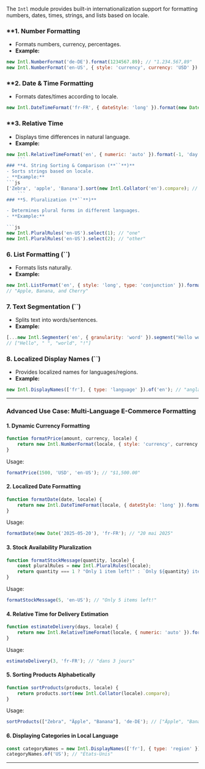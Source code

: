 The `Intl` module provides built-in internationalization support for formatting numbers, dates, times, strings, and lists based on locale.

### **1. Number Formatting
- Formats numbers, currency, percentages.
- **Example:**
```js
new Intl.NumberFormat('de-DE').format(1234567.89); // "1.234.567,89"
new Intl.NumberFormat('en-US', { style: 'currency', currency: 'USD' }).format(1500); // "$1,500.00"
```
### **2. Date & Time Formatting

- Formats dates/times according to locale.
```js
new Intl.DateTimeFormat('fr-FR', { dateStyle: 'long' }).format(new Date()); // "11 février 2025"
```
### **3. Relative Time

- Displays time differences in natural language.
- **Example:**
```js
new Intl.RelativeTimeFormat('en', { numeric: 'auto' }).format(-1, 'day'); // "yesterday"
	```
### **4. String Sorting & Comparison (**``**)**
- Sorts strings based on locale.
- **Example:**
```js
['Zebra', 'apple', 'Banana'].sort(new Intl.Collator('en').compare); // ["apple", "Banana", "Zebra"]
    ```
### **5. Pluralization (**``**)**

- Determines plural forms in different languages.
- **Example:**

```js
new Intl.PluralRules('en-US').select(1); // "one"
new Intl.PluralRules('en-US').select(2); // "other"
```


### **6. List Formatting (**``**)**

- Formats lists naturally.
- **Example:**

```js
new Intl.ListFormat('en', { style: 'long', type: 'conjunction' }).format(["Apple", "Banana", "Cherry"]);
// "Apple, Banana, and Cherry"
```


### **7. Text Segmentation (**``**)**

- Splits text into words/sentences.
- **Example:**

```js
[...new Intl.Segmenter('en', { granularity: 'word' }).segment("Hello world!")].map(s => s.segment);
// ["Hello", " ", "world", "!"]
```


### **8. Localized Display Names (**``**)**

- Provides localized names for languages/regions.
- **Example:**

```js
new Intl.DisplayNames(['fr'], { type: 'language' }).of('en'); // "anglais"
```

---
### **Advanced Use Case: Multi-Language E-Commerce Formatting**

#### **1. Dynamic Currency Formatting**

```js
function formatPrice(amount, currency, locale) {
	return new Intl.NumberFormat(locale, { style: 'currency', currency }).format(amount);
}
```

Usage:

```js
formatPrice(1500, 'USD', 'en-US'); // "$1,500.00"
```

#### **2. Localized Date Formatting**

```js
function formatDate(date, locale) {
	return new Intl.DateTimeFormat(locale, { dateStyle: 'long' }).format(date);
}
```

Usage:

```js
formatDate(new Date('2025-05-20'), 'fr-FR'); // "20 mai 2025"
```

#### **3. Stock Availability Pluralization**

```js
function formatStockMessage(quantity, locale) {
	const pluralRules = new Intl.PluralRules(locale);
	return quantity === 1 ? "Only 1 item left!" : `Only ${quantity} items left!`;
}
```

Usage:

```js
formatStockMessage(5, 'en-US'); // "Only 5 items left!"
```

#### **4. Relative Time for Delivery Estimation**

```js
function estimateDelivery(days, locale) {
	return new Intl.RelativeTimeFormat(locale, { numeric: 'auto' }).format(days, 'day');
}
```

Usage:

```js
estimateDelivery(3, 'fr-FR'); // "dans 3 jours"
```

#### **5. Sorting Products Alphabetically**

```js
function sortProducts(products, locale) {
	return products.sort(new Intl.Collator(locale).compare);
}
```

Usage:

```js
sortProducts(["Zebra", "Äpple", "Banana"], 'de-DE'); // ["Äpple", "Banana", "Zebra"]
```

#### **6. Displaying Categories in Local Language**

```js
const categoryNames = new Intl.DisplayNames(['fr'], { type: 'region' });
categoryNames.of('US'); // "États-Unis"
```

---
